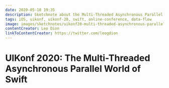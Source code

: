 ```yaml
---
date: 2020-05-18 19:35
description: Sketchnote about the Multi-Threaded Asynchronous Parallel World of Swift from UIKonf 2020 (online conference)
tags: iOS, uikonf, uikonf-20, swift, online-conference, data-flow
image: images/sketchnotes/uikonf20-multi-threaded-asynchronous-parallel-world-of-swift-small.jpg
contentCreator: Leo Dion
linkToContentCreator: https://twitter.com/leogdion
---
```


# UIKonf 2020: The Multi-Threaded Asynchronous Parallel World of Swift
